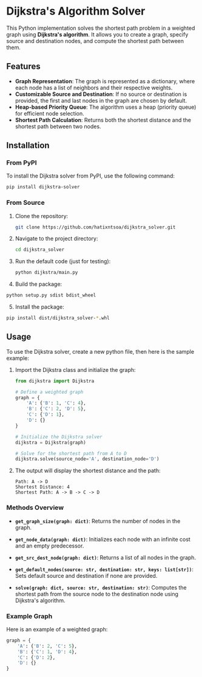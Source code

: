 # Dijkstra's Algorithm Solver

This Python implementation solves the shortest path problem in a weighted graph using **Dijkstra's algorithm**. It allows you to create a graph, specify source and destination nodes, and compute the shortest path between them.

## Features
- **Graph Representation**: The graph is represented as a dictionary, where each node has a list of neighbors and their respective weights.
- **Customizable Source and Destination**: If no source or destination is provided, the first and last nodes in the graph are chosen by default.
- **Heap-based Priority Queue**: The algorithm uses a heap (priority queue) for efficient node selection.
- **Shortest Path Calculation**: Returns both the shortest distance and the shortest path between two nodes.

## Installation

### From PyPI

To install the Dijkstra solver from PyPI, use the following command:

```bash
pip install dijkstra-solver
```

### From Source

1. Clone the repository:
   ```bash
   git clone https://github.com/hatixntsoa/dijkstra_solver.git
   ```

2. Navigate to the project directory:
   ```bash
   cd dijkstra_solver
   ```

3. Run the default code (just for testing):
   ```bash
   python dijkstra/main.py
   ```

4. Build the package:

  ```bash
  python setup.py sdist bdist_wheel
  ```

5. Install the package:

  ```bash
  pip install dist/dijkstra_solver-*.whl
  ```

## Usage

To use the Dijkstra solver, create a new python file, 
then here is the sample example:

1. Import the Dijkstra class and initialize the graph:
   ```python
   from dijkstra import Dijkstra
   
   # Define a weighted graph
   graph = {
       'A': {'B': 1, 'C': 4},
       'B': {'C': 2, 'D': 5},
       'C': {'D': 1},
       'D': {}
   }
   
   # Initialize the Dijkstra solver
   dijkstra = Dijkstra(graph)
   
   # Solve for the shortest path from A to D
   dijkstra.solve(source_node='A', destination_node='D')
   ```

2. The output will display the shortest distance and the path:
   ```
   Path: A -> D
   Shortest Distance: 4
   Shortest Path: A -> B -> C -> D
   ```

### Methods Overview

- **`get_graph_size(graph: dict)`**: Returns the number of nodes in the graph.
  
- **`get_node_data(graph: dict)`**: Initializes each node with an infinite cost and an empty predecessor.

- **`get_src_dest_node(graph: dict)`**: Returns a list of all nodes in the graph.

- **`get_default_nodes(source: str, destination: str, keys: list[str])`**: Sets default source and destination if none are provided.

- **`solve(graph: dict, source: str, destination: str)`**: Computes the shortest path from the source node to the destination node using Dijkstra's algorithm.

### Example Graph

Here is an example of a weighted graph:

```python
graph = {
    'A': {'B': 2, 'C': 5},
    'B': {'C': 1, 'D': 4},
    'C': {'D': 2},
    'D': {}
}
```
